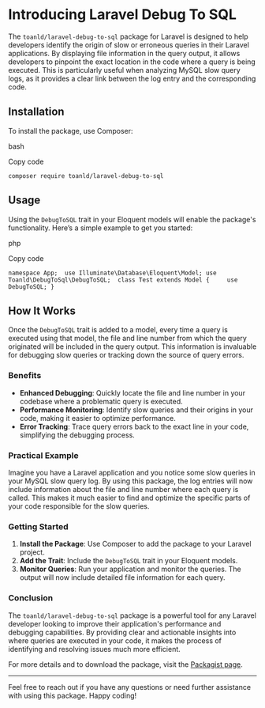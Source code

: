 Introducing Laravel Debug To SQL
================================

The `toanld/laravel-debug-to-sql` package for Laravel is designed to help developers identify the origin of slow or erroneous queries in their Laravel applications. By displaying file information in the query output, it allows developers to pinpoint the exact location in the code where a query is being executed. This is particularly useful when analyzing MySQL slow query logs, as it provides a clear link between the log entry and the corresponding code.

Installation
------------

To install the package, use Composer:

bash

Copy code

`composer require toanld/laravel-debug-to-sql`

Usage
-----

Using the `DebugToSQL` trait in your Eloquent models will enable the package's functionality. Here’s a simple example to get you started:

php

Copy code

```namespace App;  use Illuminate\Database\Eloquent\Model; use Toanld\DebugToSql\DebugToSQL;  class Test extends Model {     use DebugToSQL; }```

How It Works
------------

Once the `DebugToSQL` trait is added to a model, every time a query is executed using that model, the file and line number from which the query originated will be included in the query output. This information is invaluable for debugging slow queries or tracking down the source of query errors.

### Benefits

*   **Enhanced Debugging**: Quickly locate the file and line number in your codebase where a problematic query is executed.
*   **Performance Monitoring**: Identify slow queries and their origins in your code, making it easier to optimize performance.
*   **Error Tracking**: Trace query errors back to the exact line in your code, simplifying the debugging process.

### Practical Example

Imagine you have a Laravel application and you notice some slow queries in your MySQL slow query log. By using this package, the log entries will now include information about the file and line number where each query is called. This makes it much easier to find and optimize the specific parts of your code responsible for the slow queries.

### Getting Started

1.  **Install the Package**: Use Composer to add the package to your Laravel project.
2.  **Add the Trait**: Include the `DebugToSQL` trait in your Eloquent models.
3.  **Monitor Queries**: Run your application and monitor the queries. The output will now include detailed file information for each query.

### Conclusion

The `toanld/laravel-debug-to-sql` package is a powerful tool for any Laravel developer looking to improve their application's performance and debugging capabilities. By providing clear and actionable insights into where queries are executed in your code, it makes the process of identifying and resolving issues much more efficient.

For more details and to download the package, visit the [Packagist page](https://packagist.org/packages/toanld/laravel-debug-to-sql).

* * *

Feel free to reach out if you have any questions or need further assistance with using this package. Happy coding!
